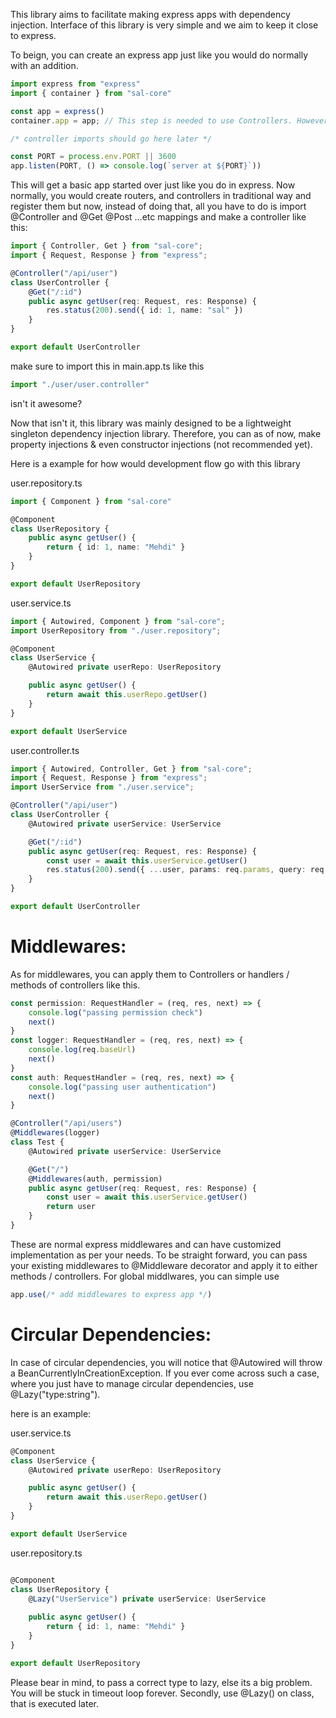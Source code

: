 This library aims to facilitate making express apps with dependency injection.
Interface of this library is very simple and we aim to keep it close to express.

To beign, you can create an express app just like you would do normally with an addition.

```ts
import express from "express"
import { container } from "sal-core"

const app = express()
container.app = app; // This step is needed to use Controllers. However, it isn't needed for DI Injections.

/* controller imports should go here later */

const PORT = process.env.PORT || 3600
app.listen(PORT, () => console.log(`server at ${PORT}`))
```

This will get a basic app started over just like you do in express.
Now normally, you would create routers, and controllers in traditional way and register them
but now, instead of doing that, all you have to do is import @Controller and @Get @Post ...etc mappings
and make a controller like this:

```ts
import { Controller, Get } from "sal-core";
import { Request, Response } from "express";

@Controller("/api/user")
class UserController {
    @Get("/:id")
    public async getUser(req: Request, res: Response) {
        res.status(200).send({ id: 1, name: "sal" })   
    }
}

export default UserController
```

make sure to import this in main.app.ts like this

```ts
import "./user/user.controller"
```

isn't it awesome?

Now that isn't it, this library was mainly designed to be a lightweight singleton dependency injection library.
Therefore, you can as of now, make property injections & even constructor injections (not recommended yet).

Here is a example for how would development flow go with this library

user.repository.ts
```ts
import { Component } from "sal-core"

@Component
class UserRepository {
    public async getUser() {
        return { id: 1, name: "Mehdi" }
    }
}

export default UserRepository
```

user.service.ts
```ts
import { Autowired, Component } from "sal-core";
import UserRepository from "./user.repository";

@Component
class UserService {
    @Autowired private userRepo: UserRepository

    public async getUser() {
        return await this.userRepo.getUser() 
    }
}

export default UserService
```

user.controller.ts
```ts
import { Autowired, Controller, Get } from "sal-core";
import { Request, Response } from "express";
import UserService from "./user.service";

@Controller("/api/user")
class UserController {
    @Autowired private userService: UserService

    @Get("/:id")
    public async getUser(req: Request, res: Response) {
        const user = await this.userService.getUser()
        res.status(200).send({ ...user, params: req.params, query: req.query })   
    }
}

export default UserController
```

# Middlewares:

As for middlewares, you can apply them to Controllers or handlers / methods of controllers like this.

```ts
const permission: RequestHandler = (req, res, next) => {
    console.log("passing permission check")
    next()
}
const logger: RequestHandler = (req, res, next) => {
    console.log(req.baseUrl)
    next()
}
const auth: RequestHandler = (req, res, next) => {
    console.log("passing user authentication")
    next()
}

@Controller("/api/users")
@Middlewares(logger)
class Test {
    @Autowired private userService: UserService

    @Get("/")
    @Middlewares(auth, permission)
    public async getUser(req: Request, res: Response) {
        const user = await this.userService.getUser()
        return user
    }
}
```

These are normal express middlewares and can have customized implementation as per your needs.
To be straight forward, you can pass your existing middlewares to @Middleware decorator
and apply it to either methods / controllers.
For global middlwares, you can simple use 
```ts
app.use(/* add middlewares to express app */)
```

# Circular Dependencies:

In case of circular dependencies, you will notice that @Autowired will throw a BeanCurrentlyInCreationException.
If you ever come across such a case, where you just have to manage circular dependencies, use @Lazy("type:string").

here is an example:

user.service.ts
```ts
@Component
class UserService {
    @Autowired private userRepo: UserRepository

    public async getUser() {
        return await this.userRepo.getUser()
    }
}

export default UserService
```

user.repository.ts
```ts

@Component
class UserRepository {
    @Lazy("UserService") private userService: UserService
    
    public async getUser() {
        return { id: 1, name: "Mehdi" }
    }
}

export default UserRepository
```

Please bear in mind, to pass a correct type to lazy, else its a big problem. You will be stuck in timeout loop forever.
Secondly, use @Lazy() on class, that is executed later.